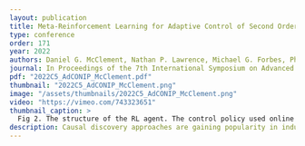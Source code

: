 ```yaml
---
layout: publication
title: Meta-Reinforcement Learning for Adaptive Control of Second Order Systems
type: conference
order: 171
year: 2022
authors: Daniel G. McClement, Nathan P. Lawrence, Michael G. Forbes, Philip D. Loewen, Johan U. Backström, R. Bhushan Gopaluni
journal: In Proceedings of the 7th International Symposium on Advanced Control of Industrial Processes (AdCONIP)
pdf: "2022C5_AdCONIP_McClement.pdf"
thumbnail: "2022C5_AdCONIP_McClement.png"
image: "/assets/thumbnails/2022C5_AdCONIP_McClement.png"
video: "https://vimeo.com/743323651"
thumbnail_caption: >
  Fig 2. The structure of the RL agent. The control policy used online is shown in the grey box while the critic used during offline training is shown in green.
description: Causal discovery approaches are gaining popularity in industrial processes. Existing causal discovery algorithms can indeed find some important causal relationships from industrial data, but at the same time, the algorithms may also give some incorrect causal relationships. In order to deal with this problem, we give four kinds of process knowledge definitions according to the special characteristics of complex industrial processes. Causal discovery algorithms will yield more accurate results and deeper insights if the process knowledge is properly addressed. Based on commercial-scale fluid catalytic cracker (FCC) unit data, we validate the effectiveness of the proposed methods with some state-of-the-art causal discovery algorithms.
---
```


